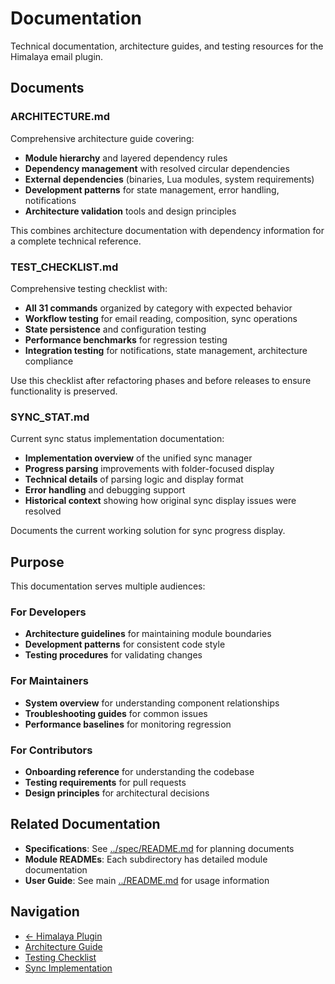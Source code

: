 # Documentation

Technical documentation, architecture guides, and testing resources for the Himalaya email plugin.

## Documents

### ARCHITECTURE.md
Comprehensive architecture guide covering:
- **Module hierarchy** and layered dependency rules
- **Dependency management** with resolved circular dependencies
- **External dependencies** (binaries, Lua modules, system requirements)
- **Development patterns** for state management, error handling, notifications
- **Architecture validation** tools and design principles

This combines architecture documentation with dependency information for a complete technical reference.

### TEST_CHECKLIST.md
Comprehensive testing checklist with:
- **All 31 commands** organized by category with expected behavior
- **Workflow testing** for email reading, composition, sync operations
- **State persistence** and configuration testing
- **Performance benchmarks** for regression testing
- **Integration testing** for notifications, state management, architecture compliance

Use this checklist after refactoring phases and before releases to ensure functionality is preserved.

### SYNC_STAT.md
Current sync status implementation documentation:
- **Implementation overview** of the unified sync manager
- **Progress parsing** improvements with folder-focused display
- **Technical details** of parsing logic and display format
- **Error handling** and debugging support
- **Historical context** showing how original sync display issues were resolved

Documents the current working solution for sync progress display.

## Purpose

This documentation serves multiple audiences:

### For Developers
- **Architecture guidelines** for maintaining module boundaries
- **Development patterns** for consistent code style
- **Testing procedures** for validating changes

### For Maintainers
- **System overview** for understanding component relationships
- **Troubleshooting guides** for common issues
- **Performance baselines** for monitoring regression

### For Contributors
- **Onboarding reference** for understanding the codebase
- **Testing requirements** for pull requests
- **Design principles** for architectural decisions

## Related Documentation

- **Specifications**: See [../spec/README.md](../spec/README.md) for planning documents
- **Module READMEs**: Each subdirectory has detailed module documentation
- **User Guide**: See main [../README.md](../README.md) for usage information

## Navigation
- [← Himalaya Plugin](../README.md)
- [Architecture Guide](ARCHITECTURE.md)
- [Testing Checklist](TEST_CHECKLIST.md)
- [Sync Implementation](SYNC_STAT.md)